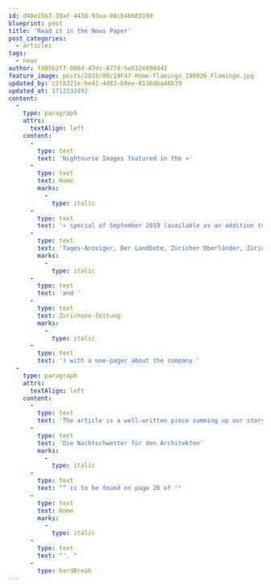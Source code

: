 ```yaml
---
id: d40e15b3-39af-4438-93aa-08cb4b603199
blueprint: post
title: 'Read it in the News Paper'
post_categories:
  - articles
tags:
  - news
author: fd85b2f7-006d-47dc-877d-5eb32e090442
feature_image: posts/2019/09/19F47-Home-Flamingo_190826_Flamingo.jpg
updated_by: c2f8321e-be41-4d83-b9ee-8136dba46b39
updated_at: 1712332492
content:
  -
    type: paragraph
    attrs:
      textAlign: left
    content:
      -
        type: text
        text: 'Nightnurse Images featured in the »'
      -
        type: text
        text: Home
        marks:
          -
            type: italic
      -
        type: text
        text: '« special of September 2019 (available as an addition to the Swiss newspapers; '
      -
        type: text
        text: 'Tages-Anzeiger, Der Landbote, Züricher Oberländer, Züricher Unterländer, '
        marks:
          -
            type: italic
      -
        type: text
        text: 'and '
      -
        type: text
        text: Zurichsee-Zeitung
        marks:
          -
            type: italic
      -
        type: text
        text: ') with a one-pager about the company.'
  -
    type: paragraph
    attrs:
      textAlign: left
    content:
      -
        type: text
        text: 'The article is a well-written piece summing up our story, way of working and our passion for visualization. The full article called “'
      -
        type: text
        text: 'Die Nachtschwester für den Architekten'
        marks:
          -
            type: italic
      -
        type: text
        text: "” is to be found on page 20 of '"
      -
        type: text
        text: Home
        marks:
          -
            type: italic
      -
        type: text
        text: "'. "
      -
        type: hardBreak
---
```

